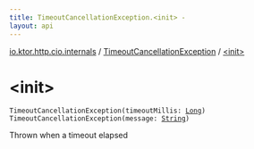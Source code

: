 ```yaml
---
title: TimeoutCancellationException.<init> - 
layout: api
---
```


<div class='api-docs-breadcrumbs'><a href="../index.html">io.ktor.http.cio.internals</a> / <a href="index.html">TimeoutCancellationException</a> / <a href="./-init-.html">&lt;init&gt;</a></div>

# &lt;init&gt;

<div class="overload-group" markdown="1">

<div class="signature"><code><span class="identifier">TimeoutCancellationException</span><span class="symbol">(</span><span class="parameterName" id="io.ktor.http.cio.internals.TimeoutCancellationException$<init>(kotlin.Long)/timeoutMillis">timeoutMillis</span><span class="symbol">:</span>&nbsp;<a href="https://kotlinlang.org/api/latest/jvm/stdlib/kotlin/-long/index.html"><span class="identifier">Long</span></a><span class="symbol">)</span></code></div>

</div>
<div class="overload-group" markdown="1">

<div class="signature"><code><span class="identifier">TimeoutCancellationException</span><span class="symbol">(</span><span class="parameterName" id="io.ktor.http.cio.internals.TimeoutCancellationException$<init>(kotlin.String)/message">message</span><span class="symbol">:</span>&nbsp;<a href="https://kotlinlang.org/api/latest/jvm/stdlib/kotlin/-string/index.html"><span class="identifier">String</span></a><span class="symbol">)</span></code></div>

Thrown when a timeout elapsed

</div>

